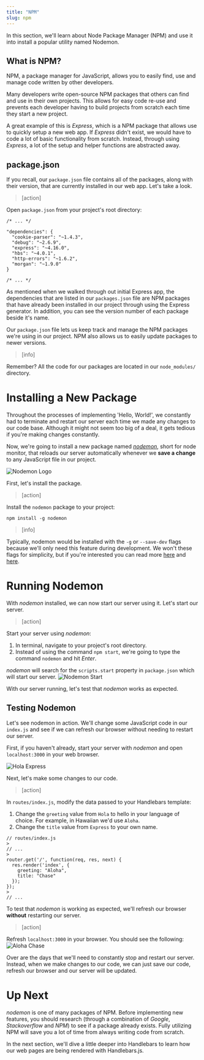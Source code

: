 ```yaml
---
title: "NPM"
slug: npm
---
```


In this section, we'll learn about Node Package Manager (NPM) and use it into install a popular utility named Nodemon.

## What is NPM?

NPM, a package manager for JavaScript, allows you to easily find, use and manage code written by other developers.

Many developers write open-source NPM packages that others can find and use in their own projects. This allows for easy code re-use and prevents each developer having to build projects from scratch each time they start a new project.

A great example of this is _Express_, which is a NPM package that allows use to quickly setup a new web app. If _Express_ didn't exist, we would have to code a lot of basic functionality from scratch. Instead, through using _Express_, a lot of the setup and helper functions are abstracted away.

## package.json

If you recall, our `package.json` file contains all of the packages, along with their version, that are currently installed in our web app. Let's take a look.

> [action]
>
Open `package.json` from your project's root directory:
>
```
/* ... */

"dependencies": {
  "cookie-parser": "~1.4.3",
  "debug": "~2.6.9",
  "express": "~4.16.0",
  "hbs": "~4.0.1",
  "http-errors": "~1.6.2",
  "morgan": "~1.9.0"
}

/* ... */
```
>
As mentioned when we walked through out initial Express app, the dependencies that are listed in our `packages.json` file are NPM packages that have already been installed in our project through using the Express generator. In addition, you can see the version number of each package beside it's name.

Our `package.json` file lets us keep track and manage the NPM packages we're using in our project. NPM also allows us to easily update packages to newer versions.

> [info]
>
Remember? All the code for our packages are located in our `node_modules/` directory.

# Installing a New Package

Throughout the processes of implementing 'Hello, World!', we constantly had to terminate and restart our server each time we made any changes to our code base. Although it might not seem too big of a deal, it gets tedious if you're making changes constantly.

Now, we're going to install a new package named [_nodemon_](https://nodemon.io/), short for node monitor, that reloads our server automatically whenever we **save a change** to any JavaScript file in our project.

![Nodemon Logo](assets/nodemon_logo.jpg)

First, let's install the package.

> [action]
>
Install the `nodemon` package to your project:
>
```
npm install -g nodemon
```

> [info]
>
Typically, nodemon would be installed with the `-g` or `--save-dev` flags because we'll only need this feature during development. We won't these flags for simplicity, but if you're interested you can read more [here](https://stackoverflow.com/questions/22891211/what-is-the-difference-between-save-and-save-dev) and [here](http://imcodebased.com/npm-save-or-save-dev-which-one-to-use/).

# Running Nodemon

With _nodemon_ installed, we can now start our server using it. Let's start our server.

> [action]
>
Start your server using _nodemon_:
>
1. In terminal, navigate to your project's root directory.
1. Instead of using the command `npm start`, we're going to type the command `nodemon` and hit _Enter_.
>
_nodemon_ will search for the `scripts.start` property in `package.json` which will start our server. ![Nodemon Start](assets/nodemon_start.jpg)

With our server running, let's test that _nodemon_ works as expected.

## Testing Nodemon

Let's see nodemon in action. We'll change some JavaScript code in our `index.js` and see if we can refresh our browser without needing to restart our server.

First, if you haven't already, start your server with _nodemon_ and open `localhost:3000` in your web browser.

![Hola Express](assets/hola_express.jpg)

Next, let's make some changes to our code.

> [action]
>
In `routes/index.js`, modify the data passed to your Handlebars template:
>
1. Change the `greeting` value from `Hola` to hello in your language of choice. For example, in Hawaiian we'd use `Aloha`.
2. Change the `title` value from `Express` to your own name.
>
```
// routes/index.js
>
// ...
>
router.get('/', function(req, res, next) {
  res.render('index', {
    greeting: "Aloha",
    title: "Chase"
  });
});
>
// ...
```

To test that _nodemon_ is working as expected, we'll refresh our browser **without** restarting our server. 

> [action]
>
Refresh `localhost:3000` in your browser. You should see the following: ![Aloha Chase](assets/aloha_chase.jpg)

Over are the days that we'll need to constantly stop and restart our server. Instead, when we make changes to our code, we can just save our code, refresh our browser and our server will be updated.

# Up Next

_nodemon_ is one of many packages of NPM. Before implementing new features, you should research (through a combination of _Google_, _Stackoverflow_ and _NPM_) to see if a package already exists. Fully utilizing NPM will save you a lot of time from always writing code from scratch.

In the next section, we'll dive a little deeper into Handlebars to learn how our web pages are being rendered with Handlebars.js.
